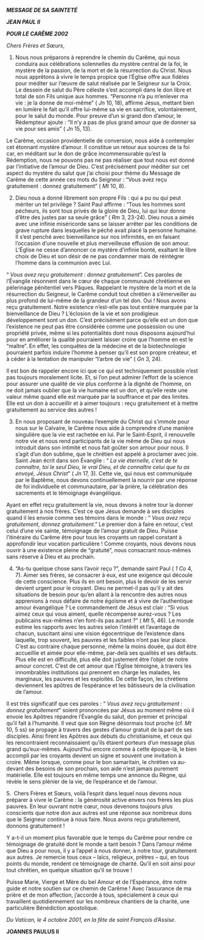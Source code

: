 ***MESSAGE DE SA SAINTETÉ***

***JEAN PAUL II***

***POUR LE CARÊME 2002***

*Chers Frères et Sœurs*,

1. Nous nous préparons à reprendre le chemin du Carême, qui nous conduira aux célébrations solennelles du mystère central de la foi, le mystère de la passion, de la mort et de la résurrection du Christ. Nous nous apprêtons à vivre le temps propice que l’Église offre aux fidèles pour méditer sur l’œuvre de salut réalisée par le Seigneur sur la Croix. Le dessein de salut du Père céleste s’est accompli dans le don libre et total de son Fils unique aux hommes. “Personne n’a pu m’enlever ma vie : je la donne de moi-même” ( *Jn* 10, 18), affirme Jésus, mettant bien en lumière le fait qu’il offre lui-même sa vie en sacrifice, volontairement, pour le salut du monde. Pour preuve d’un si grand don d’amour, le Rédempteur ajoute : “Il n’y a pas de plus grand amour que de donner sa vie pour ses amis” ( *Jn* 15, 13).

Le Carême, occasion providentielle de conversion, nous aide à contempler cet étonnant mystère d’amour. Il constitue un retour aux sources de la foi car, en méditant sur le don de grâce incommensurable qu’est la Rédemption, nous ne pouvons pas ne pas réaliser que tout nous est donné par l’initiative de l’amour de Dieu. C’est précisément pour méditer sur cet aspect du mystère du salut que j’ai choisi pour thème du Message de Carême de cette année ces mots du Seigneur : “Vous avez reçu gratuitement : donnez gratuitement” ( *Mt* 10, 8).

2. Dieu nous a donné librement son propre Fils : qui a pu ou qui peut mériter un tel privilège ? Saint Paul affirme : “Tous les hommes sont pécheurs, ils sont tous privés de la gloire de Dieu, lui qui leur donne d’être des justes par sa seule grâce” ( *Rm* 3, 23-24). Dieu nous a aimés avec une infinie miséricorde sans se laisser arrêter par les conditions de grave rupture dans lesquelles le péché avait placé la personne humaine. Il s’est penché avec bienveillance sur nos infirmités, en en faisant l’occasion d’une nouvelle et plus merveilleuse effusion de son amour. L’Église ne cesse d’annoncer ce mystère d’infinie bonté, exaltant le libre choix de Dieu et son désir de ne pas condamner mais de réintégrer l’homme dans la communion avec Lui.

“ *Vous avez reçu gratuitement : donnez gratuitement*”. Ces paroles de l’Évangile résonnent dans le cœur de chaque communauté chrétienne en pèlerinage pénitentiel vers Pâques. Rappelant le mystère de la mort et de la résurrection du Seigneur, le Carême conduit tout chrétien à s’émerveiller au plus profond de lui-même de la grandeur d’un tel don. Oui ! Nous avons reçu gratuitement. Notre existence n’est-elle pas tout entière marquée par la bienveillance de Dieu ? L’éclosion de la vie et son prodigieux développement sont un don. C’est précisément parce qu’elle est un don que l’existence ne peut pas être considérée comme une possession ou une propriété privée, même si les potentialités dont nous disposons aujourd’hui pour en améliorer la qualité pourraient laisser croire que l’homme en est le “maître”. En effet, les conquêtes de la médecine et de la biotechnologie pourraient parfois induire l’homme à penser qu’il est son propre créateur, et à céder à la tentation de manipuler “l’arbre de vie” ( *Gn* 3, 24).

Il est bon de rappeler encore ici que ce qui est techniquement possible n’est pas toujours moralement licite. Et, si l’on peut admirer l’effort de la science pour assurer une qualité de vie plus conforme à la dignité de l’homme, on ne doit jamais oublier que la vie humaine est un don, et qu’elle reste une valeur même quand elle est marquée par la souffrance et par des limites. Elle est un don à accueillir et à aimer toujours : reçu gratuitement et à mettre gratuitement au service des autres !

3. En nous proposant de nouveau l’exemple du Christ qui s’immole pour nous sur le Calvaire, le Carême nous aide à comprendre d’une manière singulière que la vie est rachetée en lui. Par le Saint-Esprit, il renouvelle notre vie et nous rend participants de la vie même de Dieu qui nous introduit dans son intimité et nous fait goûter son amour pour nous. Il s’agit d’un don sublime, que le chrétien est appelé à proclamer avec joie. Saint Jean écrit dans son Évangile : “ *La vie éternelle, c’est de te connaître, toi le seul Dieu, le vrai Dieu, et de connaître celui que tu as envoyé, Jésus Christ*” ( *Jn* 17, 3). Cette vie, qui nous est communiquée par le Baptême, nous devons continuellement la nourrir par une réponse de foi individuelle et communautaire, par la prière, la célébration des sacrements et le témoignage évangélique.

Ayant en effet reçu gratuitement la vie, nous devons à notre tour la donner gratuitement à nos frères. C’est ce que Jésus demande à ses disciples quand il les envoie comme ses témoins dans le monde : “ *Vous avez reçu gratuitement, donnez gratuitement*.” Le premier don à faire en retour, c’est celui d’une vie sainte, témoignage de l’amour gratuit de Dieu. Puisse l’itinéraire du Carême être pour tous les croyants un rappel constant à approfondir leur vocation particulière ! Comme croyants, nous devons nous ouvrir à une existence pleine de “gratuité”, nous consacrant nous-mêmes sans réserve à Dieu et au prochain.

4. “As-tu quelque chose sans l’avoir reçu ?”, demande saint Paul ( *1 Co* 4, 7). Aimer ses frères, se consacrer à eux, est une exigence qui découle de cette conscience. Plus ils en ont besoin, plus le devoir de les servir devient urgent pour le croyant. Dieu ne permet-il pas qu’il y ait des situations de besoin pour qu’en allant à la rencontre des autres nous apprenions à nous défaire de notre égoïsme et à vivre de l’authentique amour évangélique ? Le commandement de Jésus est clair : “Si vous aimez ceux qui vous aiment, quelle récompense aurez-vous ? Les publicains eux-mêmes n’en font-ils pas autant ?” ( *Mt* 5, 46). Le monde estime les rapports avec les autres selon l’intérêt et l’avantage de chacun, suscitant ainsi une vision égocentrique de l’existence dans laquelle, trop souvent, les pauvres et les faibles n’ont pas leur place. C’est au contraire chaque personne, même la moins douée, qui doit être accueillie et aimée pour elle-même, par-delà ses qualités et ses défauts. Plus elle est en difficulté, plus elle doit justement être l’objet de notre amour concret. C’est de cet amour que l’Église témoigne, à travers les innombrables institutions qui prennent en charge les malades, les marginaux, les pauvres et les exploités. De cette façon, les chrétiens deviennent les apôtres de l’espérance et les bâtisseurs de la civilisation de l’amour.

Il est très significatif que ces paroles : “ *Vous avez reçu gratuitement : donnez gratuitement*” soient prononcées par Jésus au moment même où il envoie les Apôtres répandre l’Évangile du salut, don premier et principal qu’il fait à l’humanité. Il veut que son Règne désormais tout proche (cf. *Mt* 10, 5 ss) se propage à travers des gestes d’amour gratuit de la part de ses disciples. Ainsi firent les Apôtres aux débuts du christianisme, et ceux qui les rencontraient reconnaissaient qu’ils étaient porteurs d’un message plus grand qu’eux-mêmes. Aujourd’hui encore comme à cette époque-là, le bien accompli par les croyants devient un signe et souvent une invitation à croire. Même lorsque, comme pour le bon samaritain, le chrétien va au-devant des besoins de son prochain, son aide n’est jamais purement matérielle. Elle est toujours en même temps une annonce du Règne, qui révèle le sens plénier de la vie, de l’espérance et de l’amour.

5.  Chers Frères et Sœurs, voilà l’esprit dans lequel nous devons nous préparer à vivre le Carême : la générosité active envers nos frères les plus pauvres. En leur ouvrant notre cœur, nous devenons toujours plus conscients que notre don aux autres est une réponse aux nombreux dons que le Seigneur continue à nous faire. Nous avons reçu gratuitement, donnons gratuitement !

Y a-t-il un moment plus favorable que le temps du Carême pour rendre ce témoignage de gratuité dont le monde a tant besoin ? Dans l’amour même que Dieu a pour nous, il y a l’appel à nous donner, à notre tour, gratuitement aux autres. Je remercie tous ceux – laïcs, religieux, prêtres – qui, en tous points du monde, rendent ce témoignage de charité. Qu’il en soit ainsi pour tout chrétien, en quelque situation qu’il se trouve !

Puisse Marie, Vierge et Mère du bel Amour et de l’Espérance, être notre guide et notre soutien sur ce chemin de Carême ! Avec l’assurance de ma prière et de mon affection, j’accorde à tous, spécialement à ceux qui travaillent quotidiennement sur les nombreux chantiers de la charité, une particulière Bénédiction apostolique.

*Du Vatican, le 4 octobre 2001, en la fête de saint François d’Assise*.

**JOANNES PAULUS II**